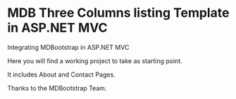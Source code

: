 # MDB Three Columns listing Template in ASP.NET MVC

Integrating MDBootstrap in ASP.NET MVC

Here you will find a working project to take as starting point.

It includes About and Contact Pages.

Thanks to the MDBootstrap Team.
